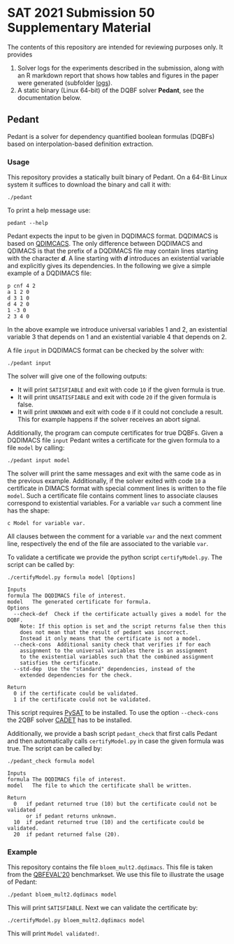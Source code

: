 # SAT 2021 Submission 50 Supplementary Material

The contents of this repository are intended for reviewing purposes only. It provides

1. Solver logs for the experiments described in the submission, along with an R markdown report that shows how tables and figures in the paper were generated (subfolder [logs](https://github.com/fxreichl/pedant/tree/main/logs)).
2. A static binary (Linux 64-bit) of the DQBF solver **Pedant**, see the documentation below.

## Pedant

Pedant is a solver for dependency quantified boolean formulas (DQBFs) based on interpolation-based definition extraction.

### Usage

This repository provides a statically built binary of Pedant.
On a 64-Bit Linux system it suffices to download the binary and call it with:
```
./pedant
```
To print a help message use:
```
pedant --help
```

Pedant expects the input to be given in DQDIMACS format.
DQDIMACS is based on [QDIMCACS](http://www.qbflib.org/qdimacs.html). 
The only difference between DQDIMACS and QDIMACS is that the prefix of a DQDIMACS file may contain lines starting with the character ***d***.
A line starting with ***d*** introduces an existential variable and explicitly gives its dependencies. In the following we give a simple example of a DQDIMACS file:
```
p cnf 4 2
a 1 2 0
d 3 1 0
d 4 2 0
1 -3 0
2 3 4 0
```
In the above example we introduce universal variables 1 and 2, an existential variable 3 that depends on 1 and an existential variable 4 that depends on 2.

A file ```input``` in DQDIMACS format can be checked by the solver with:
```
./pedant input
```
The solver will give one of the following outputs:
- It will print ```SATISFIABLE``` and exit with code ```10``` if the given formula is true.
- It will print ```UNSATISFIABLE``` and exit with code ```20``` if the given formula is false.
- It will print ```UNKNOWN``` and exit with code ```0``` if it could not conclude a result. This for example happens if the solver receives an abort signal.

Additionally, the program can compute certificates for true DQBFs.
Given a DQDIMACS file ```input``` Pedant writes a certificate for the given formula to a file ```model``` by calling:
```
./pedant input model
```
The solver will print the same messages and exit with the same code as in the previous example.
Additionally, if the solver exited with code ```10``` a certificate in DIMACS format with special comment lines is written to the file ```model```.
Such a certificate file contains comment lines to associate clauses correspond to existential variables. For a variable ```var``` such a comment line has the shape:
```
c Model for variable var.
```
All clauses between the comment for a variable ```var``` and the next comment line, respectively the end of the file are associated to the variable ```var```.

To validate a certificate we provide the python script ```certifyModel.py```. The script can be called by:
```
./certifyModel.py formula model [Options]

Inputs
formula The DQDIMACS file of interest.
model   The generated certificate for formula.
Options
  --check-def  Check if the certificate actually gives a model for the DQBF. 
    Note: If this option is set and the script returns false then this 
    does not mean that the result of pedant was incorrect. 
    Instead it only means that the certificate is not a model.
  --check-cons  Additional sanity check that verifies if for each 
    assignment to the universal variables there is an assignment 
    to the existential variables such that the combined assignment 
    satisfies the certificate.
  --std-dep  Use the "standard" dependencies, instead of the 
    extended dependencies for the check.

Return 
  0 if the certificate could be validated.
  1 if the certificate could not be validated.
```
This script requires [PySAT](https://pysathq.github.io/) to be installed.
To use the option ```--check-cons``` the 2QBF solver [CADET](https://github.com/MarkusRabe/cadet) has to be installed.

Additionally, we provide a bash script ```pedant_check``` that first calls Pedant and then automatically calls ```certifyModel.py``` in case the given formula was true. 
The script can be called by:
```
./pedant_check formula model

Inputs
formula The DQDIMACS file of interest.
model   The file to which the certificate shall be written.

Return
  0   if pedant returned true (10) but the certificate could not be validated 
      or if pedant returns unknown.
  10  if pedant returned true (10) and the certificate could be validated.
  20  if pedant returned false (20).

```

### Example

This repository contains the file ```bloem_mult2.dqdimacs```. 
This file is taken from the [QBFEVAL'20](http://www.qbflib.org/QBFEVAL_20_DATASET.zip) benchmarkset.
We use this file to illustrate the usage of Pedant:
```
./pedant bloem_mult2.dqdimacs model
```
This will print ```SATISFIABLE```. Next we can validate the certificate by:
```
./certifyModel.py bloem_mult2.dqdimacs model
```
This will print ```Model validated!```.





